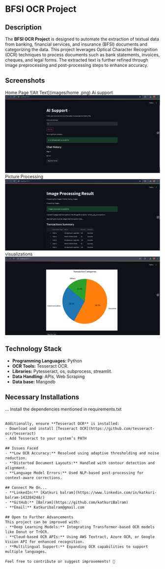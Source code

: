 # BFSI OCR Project

## Description
The **BFSI OCR Project** is designed to automate the extraction of textual data from banking, financial services, and insurance (BFSI) documents and categorizing the data. This project leverages Optical Character Recognition (OCR) techniques to process documents such as bank statements, invoices, cheques, and legal forms. The extracted text is further refined through image preprocessing and post-processing steps to enhance accuracy.

## Screenshots
Home Page
![Alt Text](images/home .png)
Ai support
![Alt Text](images/Ai%20support.png)
Picture Processing
![Alt Text](images/picture%20processing.png)
visualizations
![Alt Text](images/visualizations.png)


## Technology Stack
- **Programming Languages:** Python
- **OCR Tools:** Tesseract OCR.
- **Libraries:** Pytesseract, os, subprocess, streamlit.
- **Data Handling:** APIs, Web Scraping
- **Data base:** Mangodb

## Necessary Installations
...
 Install the dependencies mentioned in requirements.txt
```

Additionally, ensure **Tesseract OCR** is installed:
- Download and install [Tesseract OCR](https://github.com/tesseract-ocr/tesseract)
- Add Tesseract to your system’s PATH

## Issues Faced
- **Low OCR Accuracy:** Resolved using adaptive thresholding and noise reduction.
- **Distorted Document Layouts:** Handled with contour detection and alignment.
- **Language Model Errors:** Used NLP-based post-processing for context-aware corrections.

## Connect Me On...
- **LinkedIn:** [Katkuri balram](https://www.linkedin.com/in/katkuri-balram-143284248/)
- **GitHub:** [Balram](https://github.com/katkuriBalram)
- **Email:** Katkuribalram@gmail.com

## Open to Further Advancements
This project can be improved with:
- **Deep Learning Models:** Integrating Transformer-based OCR models like Donut or TrOCR.
- **Cloud-based OCR APIs:** Using AWS Textract, Azure OCR, or Google Vision API for enhanced recognition.
- **Multilingual Support:** Expanding OCR capabilities to support multiple languages.

Feel free to contribute or suggest improvements! 🚀

